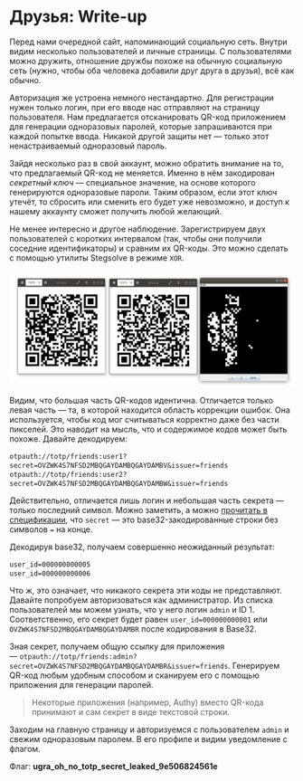 # Друзья: Write-up

Перед нами очередной сайт, напоминающий социальную сеть. Внутри видим несколько пользователей и личные страницы. С пользователями можно дружить, отношение дружбы похоже на обычную социальную сеть (нужно, чтобы оба человека добавили друг друга в друзья), всё как обычно.

Авторизация же устроена немного нестандартно. Для регистрации нужен только логин, при его вводе нас отправляют на страницу пользователя. Нам предлагается отсканировать QR-код приложением для генерации одноразовых паролей, которые запрашиваются при каждой попытке ввода. Никакой другой защиты нет — только этот ненастраиваемый одноразовый пароль.

Зайдя несколько раз в свой аккаунт, можно обратить внимание на то, что предлагаемый QR-код не меняется. Именно в нём закодирован *секретный ключ* — специальное значение, на основе которого генерируются одноразовые пароли. Таким образом, если этот ключ утечёт, то сбросить или сменить его будет уже невозможно, и доступ к нашему аккаунту сможет получить любой желающий.

Не менее интересно и другое наблюдение. Зарегистрируем двух пользователей с коротких интервалом (так, чтобы они получили соседние идентификаторы) и сравним их QR-коды. Это можно сделать с помощью утилиты Stegsolve в режиме `XOR`.

![QR-коды пользователей 5 и 6](images/qr-comparison.png)

Видим, что большая часть QR-кодов идентична. Отличается только левая часть — та, в которой находится область коррекции ошибок. Она используется, чтобы код мог считываться корректно даже без части пикселей. Это наводит на мысль, что и содержимое кодов может быть похоже. Давайте декодируем:

```
otpauth://totp/friends:user1?secret=OVZWK4S7NFSD2MBQGAYDAMBQGAYDAMBV&issuer=friends
otpauth://totp/friends:user2?secret=OVZWK4S7NFSD2MBQGAYDAMBQGAYDAMBW&issuer=friends
```

Действительно, отличается лишь логин и небольшая часть секрета — только последний символ. Можно заметить, а можно [прочитать в спецификации](https://github.com/google/google-authenticator/wiki/Key-Uri-Format#secret), что `secret` — это base32-закодированные строки без символов `=` на конце.

Декодируя base32, получаем совершенно неожиданный результат:

```
user_id=000000000005
user_id=000000000006
```

Что ж, это означает, что никакого секрета эти коды не представляют. Давайте попробуем авторизоваться как администратор. Из списка пользователей мы можем узнать, что у него логин `admin` и ID 1. Соответственно, его секрет будет равен `user_id=000000000001` или `OVZWK4S7NFSD2MBQGAYDAMBQGAYDAMBR` после кодирования в Base32.

Зная секрет, получаем общую ссылку для приложения — `otpauth://totp/friends:admin?secret=OVZWK4S7NFSD2MBQGAYDAMBQGAYDAMBR&issuer=friends`. Генерируем QR-код любым удобным способом и сканируем его с помощью приложения для генерации паролей.

> Некоторые приложения (например, Authy) вместо QR-кода принимают и сам секрет в виде текстовой строки.

Заходим на главную страницу и авторизуемся с пользователем `admin` и свежим одноразовым паролем. В его профиле и видим уведомление с флагом.

Флаг: **ugra_oh_no_totp_secret_leaked_9e506824561e**
